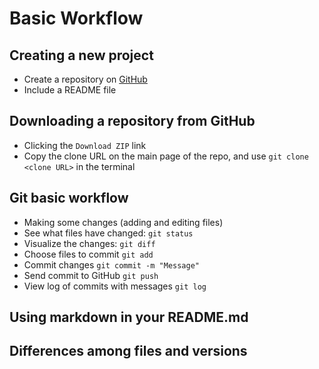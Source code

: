 # Basic Workflow

## Creating a new project

- Create a repository on [GitHub](https://github.com)
- Include a README file
  
## Downloading a repository from GitHub

- Clicking the `Download ZIP` link
- Copy the clone URL on the main page of the repo, and use `git clone <clone URL>` in the terminal
  
## Git basic workflow

- Making some changes (adding and editing files)
- See what files have changed: `git status`
- Visualize the changes: `git diff`
- Choose files to commit `git add`
- Commit changes `git commit -m "Message"`
- Send commit to GitHub `git push`
- View log of commits with messages `git log`
  
## Using markdown in your README.md

## Differences among files and versions

